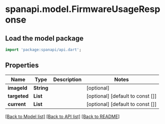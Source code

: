 # spanapi.model.FirmwareUsageResponse

## Load the model package
```dart
import 'package:spanapi/api.dart';
```

## Properties
Name | Type | Description | Notes
------------ | ------------- | ------------- | -------------
**imageId** | **String** |  | [optional] 
**targeted** | **List<String>** |  | [optional] [default to const []]
**current** | **List<String>** |  | [optional] [default to const []]

[[Back to Model list]](../README.md#documentation-for-models) [[Back to API list]](../README.md#documentation-for-api-endpoints) [[Back to README]](../README.md)


